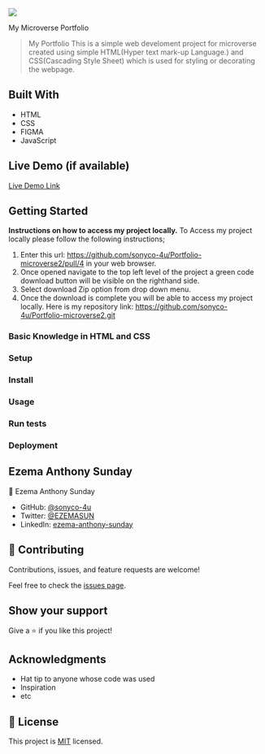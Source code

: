 ![](https://img.shields.io/badge/Microverse-blueviolet)

My Microverse Portfolio

> My Portfolio
This is a simple web develoment project for microverse created using simple HTML(Hyper text mark-up Language.) and CSS(Cascading Style Sheet) which is used for styling or decorating the webpage.

## Built With

- HTML
- CSS
- FIGMA
- JavaScript

## Live Demo (if available)

[Live Demo Link](https://sonyco-4u.github.io/Portfolio-microverse2)

## Getting Started

**Instructions on how to access my project locally.**
 To Access my project locally please follow the following instructions;
1. Enter this url:  https://github.com/sonyco-4u/Portfolio-microverse2/pull/4 in your web browser.
2. Once opened navigate to the top left level of the project a green code download button will be visible on the righthand side.
3. Select download Zip option from drop down menu.
4. Once the download is complete you will be able to access my project locally.
Here is my repository link: https://github.com/sonyco-4u/Portfolio-microverse2.git


### Basic Knowledge in HTML and CSS

### Setup

### Install

### Usage

### Run tests

### Deployment

## Ezema Anthony Sunday

👤 Ezema Anthony Sunday

- GitHub: [@sonyco-4u](https://github.com/sonyco-4u)
- Twitter: [@EZEMASUN](https://twitter.com/EZEMASUN)
- LinkedIn: [ezema-anthony-sunday](https://www.linkedin.com/in/ezema-anthony-sunday-9180a3157)

## 🤝 Contributing

Contributions, issues, and feature requests are welcome!

Feel free to check the [issues page](../../issues/).

## Show your support

Give a ⭐️ if you like this project!

## Acknowledgments

- Hat tip to anyone whose code was used
- Inspiration
- etc

## 📝 License

This project is [MIT](./LICENSE) licensed.

